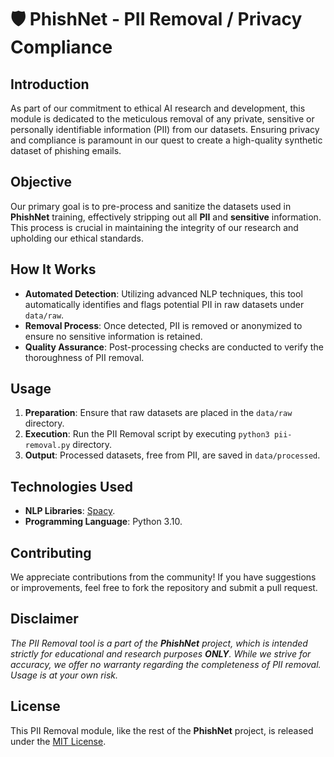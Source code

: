 # 🛡️ PhishNet - PII Removal / Privacy Compliance

## Introduction

As part of our commitment to ethical AI research and development, this module is dedicated to the meticulous removal of any private, sensitive or personally identifiable information (PII) from our datasets. Ensuring privacy and compliance is paramount in our quest to create a high-quality synthetic dataset of phishing emails.

## Objective

Our primary goal is to pre-process and sanitize the datasets used in **PhishNet** training, effectively stripping out all **PII** and **sensitive** information. This process is crucial in maintaining the integrity of our research and upholding our ethical standards.

## How It Works

- **Automated Detection**: Utilizing advanced NLP techniques, this tool automatically identifies and flags potential PII in raw datasets under `data/raw`.
- **Removal Process**: Once detected, PII is removed or anonymized to ensure no sensitive information is retained.
- **Quality Assurance**: Post-processing checks are conducted to verify the thoroughness of PII removal.

## Usage

1. **Preparation**: Ensure that raw datasets are placed in the `data/raw` directory.
2. **Execution**: Run the PII Removal script by executing `python3 pii-removal.py` directory.
3. **Output**: Processed datasets, free from PII, are saved in `data/processed`.

## Technologies Used

- **NLP Libraries**: [Spacy](https://spacy.io/).
- **Programming Language**: Python 3.10.

## Contributing

We appreciate contributions from the community! If you have suggestions or improvements, feel free to fork the repository and submit a pull request.

## Disclaimer

*The PII Removal tool is a part of the **PhishNet** project, which is intended strictly for educational and research purposes **ONLY**. While we strive for accuracy, we offer no warranty regarding the completeness of PII removal. Usage is at your own risk.*

## License

This PII Removal module, like the rest of the **PhishNet** project, is released under the [MIT License](LICENSE).